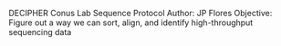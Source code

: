 DECIPHER Conus Lab Sequence Protocol
Author: JP Flores
Objective: Figure out a way we can sort, align, and identify high-throughput sequencing data 

